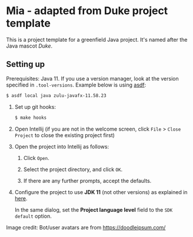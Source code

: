 # Mia - adapted from Duke project template

This is a project template for a greenfield Java project. It's named after the Java mascot _Duke_.

## Setting up

Prerequisites: Java 11. If you use a version manager, look at the version specified in `.tool-versions`. Example below is using [asdf](https://asdf-vm.com/):

```bash
$ asdf local java zulu-javafx-11.58.23
```

1. Set up git hooks:

   ```bash
   $ make hooks
   ```

1. Open Intellij (if you are not in the welcome screen, click `File` > `Close Project` to close the existing project first)

1. Open the project into Intellij as follows:

   1. Click `Open`.

   1. Select the project directory, and click `OK`.

   1. If there are any further prompts, accept the defaults.

1. Configure the project to use **JDK 11** (not other versions) as explained in [here](https://www.jetbrains.com/help/idea/sdk.html#set-up-jdk).

   In the same dialog, set the **Project language level** field to the `SDK default` option.

Image credit: Bot/user avatars are from https://doodleipsum.com/
